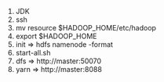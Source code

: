 1. JDK
2. ssh
3. mv resource $HADOOP_HOME/etc/hadoop
4. export $HADOOP_HOME
5. init => hdfs namenode -format
6. start-all.sh
7. dfs =>  http://master:50070 
8. yarn => http://master:8088